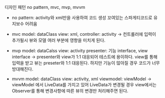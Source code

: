 디자인 패턴
no pattern, mvc, mvp, mvvm

- no pattern: activity와 xml만을 사용하여 코드 생성
  꼬여있는 스파게티코드로 유지보수 어려움

- mvc
  model: dataClass
  view: xml,
  controller: activity
  -> 컨트롤러에 입력이 추가될시 뷰와 모델 여러 부분에 영향을 미치게 된다.

- mvp
  model: dataCalss
  view: activity 
  presenter: 기능 interface, view interface 
  -> presenter와 view가 1:1 대응되어 테스트에 용이하다. 
view를 통해 입력을 받고 뷰는 preseter와 1:1 대응된다.
하지만 기능이 많아질 경우 코드가 너무 방대해진다.

- mvvm
  model: dataClass
  view: activity, xml
  viewmodel: viewModel
  -> viewModel 에서 LiveData를 가지고 있어 LiveData가 변경될 경우 
view에서는 Observer를 통해 변경사항에 따른 뷰의 변경만 처리해주면 된다.

